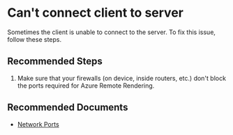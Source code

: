 <properties
  pagetitle="Can't connect client to server"
  service="microsoft.mixedreality"
  resource="remoterenderingaccounts"
  ms.author="rapete"
  selfhelptype="Generic"
  supporttopicids=""
  resourcetags=""
  productpesids="16997"
  cloudEnvironments="public, fairfax, usnat, ussec"
  articleid="b61b81f6-5abc-4dee-b6a3-f72c55e028f1"
  ownershipid="MixedReality_RemoteRendering" />
# Can't connect client to server

Sometimes the client is unable to connect to the server. To fix this issue, follow these steps.

## **Recommended Steps**

1. Make sure that your firewalls (on device, inside routers, etc.) don't block the ports required for Azure Remote Rendering.

## **Recommended Documents**

* [Network Ports](https://docs.microsoft.com/azure/remote-rendering/overview/system-requirements#network-ports)